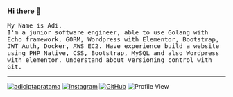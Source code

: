 ### Hi there 👋

<samp>
  My Name is Adi.
  <br>I'm a junior software engineer, able to use Golang with Echo framework, GORM, Wordpress with Elementor, Bootstrap, JWT Auth, Docker, AWS EC2. Have experience build a website using PHP Native, CSS, Bootstrap, MySQL and also Wordpress with elementor. Understand about versioning control with Git.
</samp>

<hr>

[![adiciptapratama](https://img.shields.io/badge/-adiciptapratama-blue?style=flat&logo=Linkedin&logoColor=white&link=https://www.linkedin.com/in/adi-cipta-pratama/)](https://www.linkedin.com/in/adi-cipta-pratama/)
[![Instagram](https://img.shields.io/badge/-adiciptapratama-DD2A7B?style=flat&logo=Instagram&logoColor=white&link=https://www.instagram.com/adiciptapratama/)](https://www.instagram.com/adiciptapratama/)
[![GitHub](https://img.shields.io/badge/-adicipta-333333?style=flat&logo=Github&logoColor=white&link=https://github.com/adicipta)](https://github.com/adicipta)
![Profile View](https://visitor-badge.laobi.icu/badge?page_id=adicipta.visitor-badge)

<!--
**adicipta/adicipta** is a ✨ _special_ ✨ repository because its `README.md` (this file) appears on your GitHub profile.

Here are some ideas to get you started:

- 🔭 I’m currently working on ...
- 🌱 I’m currently learning ...
- 👯 I’m looking to collaborate on ...
- 🤔 I’m looking for help with ...
- 💬 Ask me about ...
- 📫 How to reach me: ...
- 😄 Pronouns: ...
- ⚡ Fun fact: ...
-->
